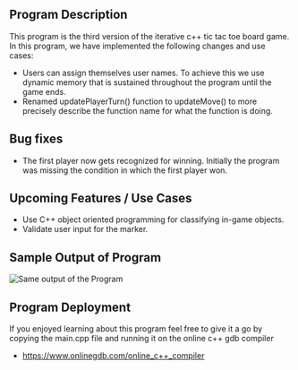 ## Program Description 

This program is the third version of the iterative c++ tic tac toe board game. 
In this program, we have implemented the following changes and use cases: 

* Users can assign themselves user names. To achieve this we use dynamic memory that is 
sustained throughout the program until the game ends. 
* Renamed updatePlayerTurn() function to updateMove() to more precisely describe the function 
name for what the function is doing. 

## Bug fixes
* The first player now gets recognized for winning. Initially the program was missing the 
condition in which the first player won. 


## Upcoming Features / Use Cases 
* Use C++ object oriented programming for classifying in-game objects. 
* Validate user input for the marker. 

## Sample Output of Program 
![Same output of the Program](/output.png)

## Program Deployment 
If you enjoyed learning about this program feel free to give it a go 
by copying the main.cpp file and running it on the online c++ gdb compiler
* https://www.onlinegdb.com/online_c++_compiler

   

